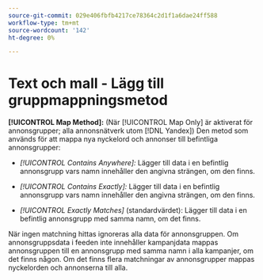 ```yaml
---
source-git-commit: 029e406fbfb4217ce78364c2d1f1a6dae24ff588
workflow-type: tm+mt
source-wordcount: '142'
ht-degree: 0%

---
```

# Text och mall - Lägg till gruppmappningsmetod

**[!UICONTROL Map Method]:** (När [!UICONTROL Map Only] är aktiverat för annonsgrupper; alla annonsnätverk utom [!DNL Yandex]) Den metod som används för att mappa nya nyckelord och annonser till befintliga annonsgrupper:

* *[!UICONTROL Contains Anywhere]:* Lägger till data i en befintlig annonsgrupp vars namn innehåller den angivna strängen, om den finns.

* *[!UICONTROL Contains Exactly]:* Lägger till data i en befintlig annonsgrupp vars namn innehåller den angivna strängen, om den finns.

* *[!UICONTROL Exactly Matches]* (standardvärdet): Lägger till data i en befintlig annonsgrupp med samma namn, om det finns.

När ingen matchning hittas ignoreras alla data för annonsgruppen. Om annonsgruppsdata i feeden inte innehåller kampanjdata mappas annonsgruppen till en annonsgrupp med samma namn i alla kampanjer, om det finns någon. Om det finns flera matchningar av annonsgrupper mappas nyckelorden och annonserna till alla.
